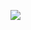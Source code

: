 ![](https://media.githubusercontent.com/media/dyzz/dyzz.github.io/master/images/IconPhysicalResist.png)